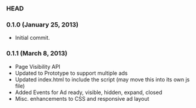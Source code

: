 ### HEAD

### 0.1.0 (January 25, 2013)

* Initial commit.

### 0.1.1 (March 8, 2013)

* Page Visibility API
* Updated to Prototype to support multiple ads
* Updated index.html to include the script (may move this into its own js file)
* Added Events for Ad ready, visible, hidden, expand, closed
* Misc. enhancements to CSS and responsive ad layout

